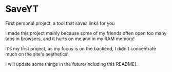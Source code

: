 # SaveYT
 First personal project, a tool that saves links for you


I made this project mainly because some of my friends often open too many tabs in browsers, and it hurts on me and in my RAM memory!


It's my first project, as my focus is on the backend, I didn't concentrate much on the site's aesthetics!


I will update some things in the future(including this README).
